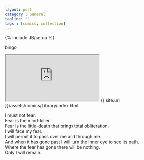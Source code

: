 ```yaml
---
layout: post
category : General
tagline: ""
tags : [comics, collection]
---
```

{% include JB/setup %}

bingo<br>
<iframe src="http://minisec.github.io/assets/comics/Library/index.html"
        seamless="seamless">  </iframe>
{{ site.url }}/assets/comics/Library/index.html

I must not fear.<br>
Fear is the mind-killer.<br>
Fear is the little-death that brings total obliteration.<br>
I will face my fear.<br>
I will permit it to pass over me and through me.<br>
And when it has gone past I will turn the inner eye to see its path.<br>
Where the fear has gone there will be nothing.<br>
Only I will remain.<br>